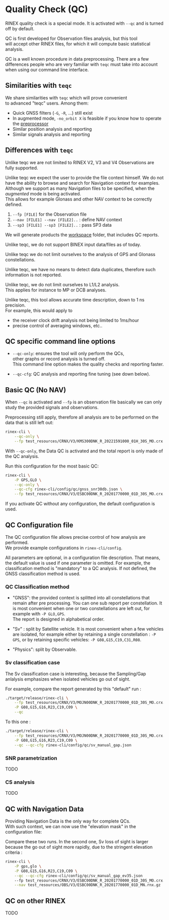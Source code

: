 Quality Check (QC)
==================

RINEX quality check is a special mode. It is activated with `--qc` and is turned off by default.

QC is first developed for Observation files analysis, but this tool  
will accept other RINEX files, for which it will compute basic statistical analysis. 

QC is a well known procedure in data preprocessing. 
There are a few differences people who are very familiar with `teqc` must
take into account when using our command line interface.

## Similarities with `teqc`

We share similarities with `teqc` which will prove convenient  
to advanced "teqc" users.  Among them:

* Quick GNSS filters (`-G`, `-R`, ...) still exist
* In augmented mode, `-no_orbit X` is feasible if you know how to operate the [preprocessor](doc/preprocessing.md)
* Similar position analysis and reporting
* Similar signals analysis and reporting

## Differences with `teqc`

Unlike teqc we are not limited to RINEX V2, V3 and V4 Observations
are fully supported.

Unlike teqc we expect the user to provide the file context
himself. We do not have the ability to browse and search for Navigation context for examples.    
Although we support as many Navigation files to be specified, when the _augmented_ mode is being activated.  
This allows for example Glonass and other NAV context to be correctly defined.
  
1. `--fp [FILE]` for the Observation file
2. `--nav [FILE1] --nav [FILE2]..` : define NAV context 
3. `--sp3 [FILE1] --sp3 [FILE2]..` : pass SP3 data

We will generate products the
[workspace](https://github.com/gwbres/rinex/tree/rinex-cli/workspace)
folder, that includes QC reports.

Unlike teqc, we do not support BINEX input data/files as of today.

Unlike teqc we do not limit ourselves to the analysis of
GPS and Glonass constellations.

Unlike teqc, we have no means to detect data duplicates, therefore
such information is not reported.

Unlike teqc, we do not limit ourselves to L1/L2 analysis.  
This applies for instance to MP or DCB analyses. 

Unlike teqc, this tool allows accurate time description, down to 1 ns precision.  
For example, this would apply to

* the receiver clock drift analysis not being limited to 1ms/hour  
* precise control of averaging windows, etc..

## QC specific command line options

* `--qc-only`: ensures the tool will only perform the QCs,   
other graphs or record analysis is turned off.   
This command line option makes the quality checks and reporting faster.

* `--qc-cfg`: QC analysis and reporting fine tuning (see down below).

## Basic QC (No NAV)

When `--qc` is activated and `--fp` is an observation file
basically we can only study the provided signals and observations.

Preprocessing still apply, therefore all analysis are to be performed
on the data that is still left out:

```bash
rinex-cli \
    --qc-only \
    --fp test_resources/CRNX/V3/KMS300DNK_R_20221591000_01H_30S_MO.crx
```

With `--qc-only`, the Data QC is activated and the total report is only made of the QC analysis.

Run this configuration for the most basic QC:

```bash
rinex-cli \
    -P GPS,GLO \
    --qc-only \
    --qc-cfg rinex-cli/config/qc/gnss_snr30db.json \
    --fp test_resources/CRNX/V3/ESBC00DNK_R_20201770000_01D_30S_MO.crx.gz
```

If you activate QC without any configuration, the default configuration is used.

## QC Configuration file

The QC configuration file allows precise control of how analysis are performed.  
We provide example configurations in `rinex-cli/config`.  

All parameters are optional, in a configuration file description. That means,
the default value is used if one parameter is omitted. For example, the classification
method is "mandatory" to a QC analysis. If not defined, the GNSS classification method is used.


### QC Classification method

- "GNSS": the provided context is splitted into all constellations that remain
after pre processing. You can one sub report per constellation.
It is most convenient when one or two constellations are left out, for example with `-P GLO,GPS`.  
The report is designed in alphabetical order.

- "Sv" : split by Satellite vehicle. It is most convenient when a few vehicles are isolated,
for example either by retaining a single constellation : `-P GPS`, or by retaining
specific vehicles: `-P G08,G15,C19,C31,R08`. 

- "Physics": split by Observable. 

### Sv classification case

The Sv classification case is interesting, because the Sampling/Gap anlalysis emphasizes
when isolated vehicles go out of sight.

For example, compare the report generated by this "default" run : 

```bash
./target/release/rinex-cli \
    --fp test_resources/CRNX/V3/MOJN00DNK_R_20201770000_01D_30S_MO.crx.gz \
    -P G08,G15,G16,R23,C19,C09 \
    --qc
```

To this one :

```bash
./target/release/rinex-cli \
    --fp test_resources/CRNX/V3/MOJN00DNK_R_20201770000_01D_30S_MO.crx.gz \
    -P G08,G15,G16,R23,C19,C09 \
    --qc --qc-cfg rinex-cli/config/qc/sv_manual_gap.json
```

### SNR parametrization

TODO

### CS analysis 

TODO

## QC with Navigation Data

Providing Navigation Data is the only way for complete QCs.  
With such context, we can now use the "elevation mask" in the configuration file:

Compare these two runs. In the second one, Sv loss of sight is larger because
the go out of sight more rapidly, due to the stringent elevation criteria :

```bash
rinex-cli \
    -P gps,glo \
    -P G08,G15,G16,R23,C19,C09 \
    --qc --qc-cfg rinex-cli/config/qc/sv_manual_gap_ev35.json
    --fp test_resources/CRNX/V3/ESBC00DNK_R_20201770000_01D_30S_MO.crx.gz \
    --nav test_resources/OBS/V3/ESBC00DNK_R_20201770000_01D_MN.rnx.gz
```

## QC on other RINEX

TODO

